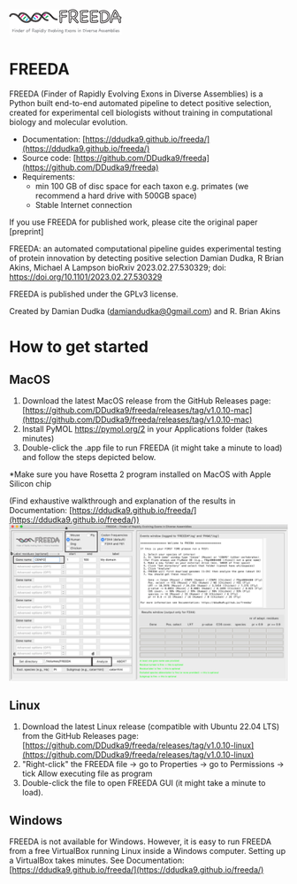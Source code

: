 # ![](freeda_logo.png)

FREEDA
======
FREEDA (Finder of Rapidly Evolving Exons in Diverse Assemblies) is a Python built end-to-end 
automated pipeline to detect positive selection, created for experimental cell biologists 
without training in computational biology and molecular evolution. 

- Documentation: [https://ddudka9.github.io/freeda/](https://ddudka9.github.io/freeda/)
- Source code: [https://github.com/DDudka9/freeda](https://github.com/DDudka9/freeda)
- Requirements:
	- min 100 GB of disc space for each taxon e.g. primates (we recommend a hard drive with 500GB space)
	- Stable Internet connection

If you use FREEDA for published work, please cite the original paper [preprint]

FREEDA: an automated computational pipeline guides experimental testing of protein innovation by detecting positive selection
Damian Dudka, R Brian Akins, Michael A Lampson
bioRxiv 2023.02.27.530329; doi: https://doi.org/10.1101/2023.02.27.530329

FREEDA is published under the GPLv3 license.

Created by Damian Dudka (damiandudka@0gmail.com) and R. Brian Akins

How to get started
==================

MacOS
-----

1. Download the latest MacOS release from the GitHub Releases page: 
	[https://github.com/DDudka9/freeda/releases/tag/v1.0.10-mac](https://github.com/DDudka9/freeda/releases/tag/v1.0.10-mac)
2. Install PyMOL https://pymol.org/2 in your Applications folder (takes minutes)
3. Double-click the .app file to run FREEDA (it might take a minute to load) and follow the steps depicted below.

*Make sure you have Rosetta 2 program installed on MacOS with Apple Silicon chip

(Find exhaustive walkthrough and explanation of the results in Documentation: [https://ddudka9.github.io/freeda/](https://ddudka9.github.io/freeda/))
![](GUI_example.png)

Linux
-----

1. Download the latest Linux release (compatible with Ubuntu 22.04 LTS) from the GitHub Releases page: 
	[https://github.com/DDudka9/freeda/releases/tag/v1.0.10-linux](https://github.com/DDudka9/freeda/releases/tag/v1.0.10-linux)
2. "Right-click" the FREEDA file -> go to Properties -> go to Permissions -> tick Allow executing file as program
3. Double-click the file to open FREEDA GUI (it might take a minute to load).

Windows
-------

FREEDA is not available for Windows. However, it is easy to run FREEDA from a free VirtualBox running Linux inside a Windows computer. 
Setting up a VirtualBox takes minutes. See Documentation: [https://ddudka9.github.io/freeda/](https://ddudka9.github.io/freeda/)
